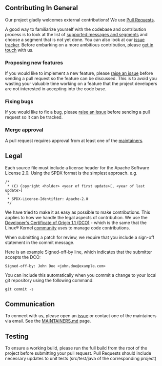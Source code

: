 ## Contributing In General
Our project gladly welcomes external contributions!  We use [Pull Requests](https://github.com/LinuxForHealth/hl7v2-fhir-converter/pulls).

A good way to familiarize yourself with the codebase and contribution process is
to look at the list of [supported messages and segments](README.md) and choose a segment that is not yet done.  You can also look at our [issue tracker](https://github.com/LinuxForHealth/hl7v2-fhir-converter).
Before embarking on a more ambitious contribution, please [get in touch](#communication) with us.

### Proposing new features

If you would like to implement a new feature, please [raise an issue](https://github.com/LinuxForHealth/hl7v2-fhir-converter/issues)
before sending a pull request so the feature can be discussed. This is to avoid
you wasting your valuable time working on a feature that the project developers
are not interested in accepting into the code base.

### Fixing bugs 

If you would like to fix a bug, please [raise an issue](https://github.com/LinuxForHealth/hl7v2-fhir-converter/issues) before sending a
pull request so it can be tracked.

### Merge approval

A pull request requires approval from at least one of the [maintainers](MAINTAINERS.md).

## Legal

Each source file must include a license header for the Apache
Software License 2.0. Using the SPDX format is the simplest approach.
e.g.

```
/*
 * (C) Copyright <holder> <year of first update>[, <year of last update>]
 *
 * SPDX-License-Identifier: Apache-2.0
 */
```

We have tried to make it as easy as possible to make contributions. This
applies to how we handle the legal aspects of contribution. We use the [Developer's Certificate of Origin 1.1 (DCO)](https://github.com/hyperledger/fabric/blob/master/docs/source/DCO1.1.txt) - which is the same that the Linux® Kernel [community](https://elinux.org/Developer_Certificate_Of_Origin)
uses to manage code contributions.

When submitting a patch for review, we require that you include a sign-off statement in the commit message.

Here is an example Signed-off-by line, which indicates that the
submitter accepts the DCO:

```
Signed-off-by: John Doe <john.doe@example.com>
```

You can include this automatically when you commit a change to your
local git repository using the following command:

```
git commit -s
```

## Communication
To connect with us, please open an [issue](https://github.com/LinuxForHealth/hl7v2-fhir-converter/issues) or contact one of the maintainers via email. 
See the [MAINTAINERS.md](MAINTAINERS.md) page.

## Testing
To ensure a working build, please run the full build from the root of the project before submitting your pull request.
Pull Requests should include necessary updates to unit tests (src/test/java of the corresponding project)

